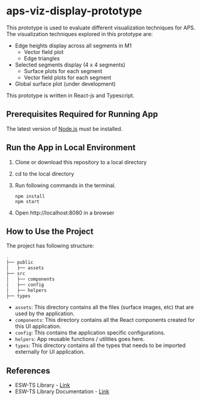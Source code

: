 # aps-viz-display-prototype
This prototype is used to evaluate different visualization techniques for APS.
The visualization techniques explored in this prototype are:
* Edge heights display across all segments in M1
  * Vector field plot
  * Edge triangles 
* Selected segments display (4 x 4 segments)
  * Surface plots for each segment
  * Vector field plots for each segment
* Global surface plot (under development)
  
This prototype is written in React-js and Typescript.

## Prerequisites Required for Running App

The latest version of [Node.js](https://nodejs.org/en/download/package-manager/) must be installed.

## Run the App in Local Environment
1. Clone or download this repository to a local directory
2. cd to the local directory

3. Run following commands in the terminal.
   ```
   npm install
   npm start
   ```
4. Open http://localhost:8080 in a browser


## How to Use the Project

The project has following structure:
```bash
.
├── public
│   ├── assets
├── src
│   ├── components
│   ├── config
│   ├── helpers
├── types
```

* `assets`: This directory contains all the files (surface images, etc) that are used by the application.
* `components`: This directory contains all the React components created for this UI application.
* `config`: This contains the application specific configurations.
* `helpers`: App reusable functions / utilities goes here.
* `types`: This directory contains all the types that needs to be imported externally for UI application.


## References
- ESW-TS Library - [Link](https://tmtsoftware/esw-ts/)
- ESW-TS Library Documentation - [Link](https://tmtsoftware.github.io/esw-ts/)
